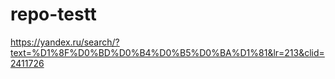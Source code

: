 # repo-testt
https://yandex.ru/search/?text=%D1%8F%D0%BD%D0%B4%D0%B5%D0%BA%D1%81&lr=213&clid=2411726
